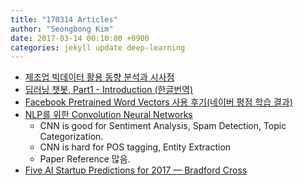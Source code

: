 ```yaml
---
title: "170314 Articles"
author: "Seongbong Kim"
date: 2017-03-14 00:10:00 +0900
categories: jekyll update deep-learning
---
```


  - [제조업 빅데이터 활용 동향 분석과 시사점](http://mangastorytelling.tistory.com/m/6656)
  - [딥러닝 챗봇, Part1 - Introduction (한글번역)](http://mlduck.tistory.com/m/6)
  - [Facebook Pretrained Word Vectors 사용 후기(네이버 평점 학습 결과)](http://rpubs.com/kkweon/fb-pretrained-wordvectors)
  - [NLP를 위한 Convolution Neural Networks](http://www.wildml.com/2015/11/understanding-convolutional-neural-networks-for-nlp/)
    - CNN is good for Sentiment Analysis, Spam Detection, Topic Categorization.
    - CNN is hard for POS tagging, Entity Extraction
    - Paper Reference 많음.
  - [Five AI Startup Predictions for 2017 — Bradford Cross](http://www.bradfordcross.com/blog/2017/3/3/five-ai-startup-predictions-for-2017)
